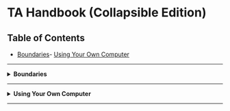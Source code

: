 # TA Handbook (Collapsible Edition)
## Table of Contents
- [Boundaries](#boundaries)- [Using Your Own Computer](#using-your-own-computer)
---
<details>
<summary><strong>Boundaries</strong></summary>

## Boundaries

- Do not tutor students outside of your assigned course unless explicitly approved. ***Your mental health and time matter***; do not let yourself become burned out or feel obligated to do more than what your role requires. 
- Do not share personal social media accounts or engage in inappropriate relationships with students.
- **Avoid gossip or discussing students or faculty with others.** Maintain professionalism and discretion when speaking with students, fellow TAs, or faculty members. If you have concerns, speak directly with the instructor or appropriate staff.



---

# Communication Guidelines


Strong and respectful communication is key to your success as a Teaching Assistant. You’ll interact with students, faculty, and possibly other TAs—so here are a few best practices to help keep everything running smoothly.

---
## Email & Messaging

- Use your official school email when communicating with students and faculty.
- Check your email regularly (at least once a day on weekdays).
- Aim to respond to emails from students and instructors within **24–48 hours**.
- Use clear subject lines and professional greetings.

> Example:  
> *Subject: Question about Homework 3 Grading*  
> *Hi <Student's Name>,*  
> *Thanks for your message. I reviewed your assignment and here's what I found...*

---
## Interacting with Students

- Be kind, respectful, and patient.
- Avoid sarcasm or overly informal language. Remember, you’re in a position of authority.
- If you’re unsure how to handle a situation, or a student becomes confrontational, reach out to the instructor.
- Never discuss other students’ performance or personal situations unless with the instructor.

---
## Communicating with Faculty

- Let the instructor know if you're going to be unavailable or need help.
- Share any student issues that might require follow-up (e.g., missing assignments, struggling students, academic honesty concerns).
- When in doubt, ask!

---
## Professionalism Reminder

- Never gossip or speak negatively about students or faculty.
- Keep communication polite, even when setting boundaries or correcting misunderstandings.

---
Consistent, respectful communication helps create a positive learning environment for everyone.


---

# Role Overview


As a TA/TR, you play a vital role in supporting course delivery and enhancing student learning. Below is a breakdown of expectations, workload, and eligibility to help you succeed.

---
## Assistantship Types & Workload

There are three common types of assistantships:

- **Teacher of Record (TR):** Serves as the primary instructor for a course.
- **Teaching Assistant (TA):** Assists faculty with classroom instruction, grading, tutoring, and sometimes facilitating discussions or labs.
- **Graduate Assistant (GA):** Supports faculty or administrators with research, administrative, or technical duties (not instructional).

- **Full-Time Assistantships**: Approximately 20 hours of work per week.
- **Half-Time/Part-Time Assistantships**: Approximately 10 hours per week.

Your actual workload may fluctuate slightly throughout the semester based on grading schedules, assignment deadlines, and course needs.

---
## Eligibility and Appointment Guidelines

- You must be a **matriculated graduate student in good academic standing**, maintaining at least a **3.0 GPA**.
- You must be enrolled in at least **6 graduate credits per semester** regardless if you are a Part-Time or Full-Time.
- TA appointments are formalized through an **official appointment letter** and completed hiring paperwork.
- Compensation includes a stipend and tuition waiver. The amount depends on your assignment.

---
## Why This Role Matters

As a TA, your support helps students succeed academically. Whether through grading, providing feedback, holding office hours, or answering student questions, you are a key part of the educational experience.

You’ll also develop valuable skills in teaching, time management, and communication that can benefit your academic and professional growth.



---

# Brightspace Access


Brightspace is the main Learning Management System (LMS) used for course content, assignments, grades, and communication. As a TA/TR, you will be given access to assist with grading, managing submissions, creating announcements, or answering student questions.

---
## Getting Access

- Once you fill out all necessary paperwork, the department will request secondary instructor access for the courses you’re supporting.
- Once granted, you should be able to see your name on the schedule and have access via *My Courses* under [Brightspace](https://mylearning.suny.edu/). 
- If you do not see your course after the first week of classes, notify the graduate coordinator ([hoffmank4@newpaltz.edu](mailto:hoffmank4@newpaltz.edu)).

---
## What You Can Do in Brightspace

Your permissions may vary by course and instructor, but typically you’ll be able to:

- View course content and announcements
- Create and send announcements and emails
- Access student submissions
- Grade assignments and quizzes
- Leave written feedback
- View and update the gradebook (if permitted)

If you're unsure about your specific permissions, ask your instructor to clarify. If needed, see [[How-To Sign Timesheet]] for Brightspace tutorials.

---
## Guidelines for Using Brightspace

- Double-check all grades and feedback before releasing them.
- Only grade what your instructor assigns to you. Don’t assume you should grade everything unless told.
- Never change or delete course content without permission.
- Keep all student information confidential.

---
## Need Help?

If you run into issues with Brightspace access or features:

- First, check with the course instructor.
- For technical issues, contact the IT Help Desk and [Request Brightspace Service](https://newpaltz.teamdynamix.com/TDClient/1905/Portal/Requests/ServiceDet?ID=51541).



---

# Technical Help


As a TA, you may encounter technical issues, whether in Brightspace, email, or other course-related systems. While you are **not responsible for fixing technical problems**, it’s important to know where to direct questions and how to handle issues if they arise.

---
## Common Scenarios

- **Brightspace issues** (e.g., can’t access a course, grading glitches): Report to the instructor first, then IT Support if needed: [Request Brightspace Service](https://newpaltz.teamdynamix.com/TDClient/1905/Portal/Requests/ServiceDet?ID=51541)

- **Email or account login issues**: Direct students (and yourself, if needed) to the campus IT Help Desk: [Submit a Ticket](https://newpaltz.teamdynamix.com/TDClient/1905/Portal/Requests/ServiceCatalog)

- **Classroom technology problems** (projector, software, etc.): A common issue is the projector not working when instructing a lab. Instead of submitting a ticket, which could take hours, **call them directly** at **[845-257-4357]((tel:8452574357))**. Explain the situation, and they will have someone come down as soon as possible to fix the issue. 

---
## What TRs/TAs Should NOT Do

- Do not attempt to repair or reset institutional accounts.  
- Do not install unauthorized software on lab or classroom computers.  
- Do not share admin or instructor login credentials.  

---
## Where to Go for Help

- **Course Instructor** – first point of contact for anything course-related (see [[Important Contacts]]).  
- **[IT Help Desk](https://newpaltz.teamdynamix.com/TDClient/1905/Portal/Home/)** – for technical support with accounts, email, or hardware.  
- [**Brightspace Support**](https://newpaltz.teamdynamix.com/TDClient/1905/Portal/Requests/ServiceDet?ID=51541) – for grading, course content, or access problems.  

Keep these contacts saved for quick access. If you’re unsure where to go, always start with the instructor.


---

# Welcome

# Welcome to the TA/TR Handbook for the CS Department at SUNY New Paltz!

Welcome to your role as a Teaching Assistant or Teacher of Record! This handbook is your guide to everything you need to know on how to access systems, what’s expected of you, and how to make the most of your time as a TA/TR. 

Please check out the sidebar for different sections. Everything is kept up to date here. If you ever have suggestions or need help, reach out to me directly at [hoffmank4@newpaltz.edu](mailto:hoffmank4@newpaltz.edu) or stop by my office in Science Hall 243. My office hours for the Fall25 semester are Mondays 1:15 - 3:15 PM and Tuesdays 2:45 - 4:45 PM.

Thanks again for being part of our team.

Kaitlin Hoffmann
Lecturer and Graduate Coordinator
Department of Computer Science
![[np_logo.png]]

---

# Important Contacts


Keep this list handy throughout the semester. These are the people and offices you may need to reach out to for support or questions.

---
## Course Instructor

- CS Faculty emails, office hours and locations can be found under the faculty directory: https://www.newpaltz.edu/compsci/directory.html

---
## CS Department Office

- **Location:** Science Hall (SH) 253  
- **Email**: compsci@newpaltz.edu
 ---
## Graduate Coordinator

- **Name:** Kaitlin Hoffmann  
- **Email:** hoffmank4@newpaltz.edu  
- **Office:** Science Hall (SH) 243  
- **Office Hours:** Mondays 1:15–3:15 PM, Tuesdays 2:45–4:45 PM  

---
## IT Help Desk / Service Desk

- **Location:** Humanities (HUM) 103
- **Phone:** [845-257-HELP (4357)](tel:8452574357)
- **Email:** [servicedesk@newpaltz.edu](mailto:servicedesk@newpaltz.edu) 
- [Submit a Ticket](https://newpaltz.teamdynamix.com/TDClient/1905/Portal/Home/) first before emailing directly

---
## Payroll Office

- **Location:** Haggerty Administrative Building (HAB) 301  
- **Phone:** [845-257-3145](tel:8452573145)
- **Email:** [payroll@newpaltz.edu](mailto:payroll@newpaltz.edu)  
- **Website:** https://www.newpaltz.edu/payroll/

---
## Human Resources Office

- **Location:** Haggerty Administrative Building (HAB) 603  
- **Phone:** [845-257-3171](tel:8452573171)
- **Email:** [hrdi@newpaltz.edu](mailto:hrdi@newpaltz.edu)
- **Website:** https://www.newpaltz.edu/hr/

---
## Title IX Office
SUNY New Paltz Title IX coordinators are **Danielle Strauchler** and **Tanhena Pacheco Dunn**:

**Danielle Strauchler**
- **Location:** Haggerty Administrative Building (HAB) 602B  
- **Phone:** [845-257-3184](tel:8452573184)
- **Email:** [strauchd@newpaltz.edu](mailto:strauchd@newpaltz.edu)

**Tanhena Pacheco Dunn**
- **Location:** Haggerty Administrative Building (HAB) 602A 
- **Phone:** [845-257-3675](tel:8452573675)
- **Email:** [pachecot@newpaltz.edu](mailto:pachecot@newpaltz.edu)

- **Title IX Website:** https://www.newpaltz.edu/titleix/

---
## Campus Safety

- **Phone (Emergency):** [(845) 257-2222](tel:8452572222) on non-campus phones or 911 on campus phones
- **Department email:** [upd@newpaltz.edu](mailto:upd@newpaltz.edu)  
- **UPD Anonymous Tip Line:** [845-257-2230](tel:8452572230)

---
**Tip:** Save these contacts in your phone and bookmark their emails for quick access.


---

# Quick Faqs

# Frequently Asked Questions (FAQ)

This FAQ answers common questions you may have as a TA. If you don’t see your question here, reach out to the Graduate Coordinator.

---
## Time Sheets

**Q: When are timesheets due?**  
A: By the 5th of each month for the previous month’s work.  

**Q: Who do I send my timesheet to?**  
A: Email your signed PDF to the Graduate Coordinator ([hoffmank4@newpaltz.edu](mailto:hoffmank4@newpaltz.edu)).  

**Q: Can I type my signature?**  
A: No. You must sign using something like the drawing tool in Outlook’s PDF viewer. Printed forms are not accepted.  

---
## Mailroom

**Q: Where is the mailroom?**  
A: SH 253.  

**Q: How often should I check my mailbox?**  
A: At least once per week.  

**Q: Can students go into the mailroom?**  
A: No. It is for faculty and staff only.  

---
## Office Hours

**Q: Do I need to hold office hours every week?**  
A: Yes—hold them at the times arranged with your instructor.  

**Q: What if I can’t make my office hours?**  
A: Notify the instructor, and let students know via Brightspace or email.  

---
## Grading

**Q: How long do I have to complete grading?**  
A: Typically within one week, but confirm with your instructor.  

**Q: What if I suspect plagiarism or cheating?**  
A: Do not confront the student. Notify the instructor immediately.  

---
## Communication

**Q: How quickly should I respond to student emails?**  
A: Within 24–48 hours during normal business hours.  

**Q: Should I use my personal email?**  
A: No—always use your official New Paltz email.  

---
## General

**Q: Who do I contact if I have technical issues?**  
A: Contact the [IT Help Desk](https://newpaltz.teamdynamix.com/TDClient/1905/Portal/Home/).  

**Q: Who do I contact about payroll or payment problems?**  
A: [Payroll Office](https://www.newpaltz.edu/payroll/).  

**Q: Who do I contact with general TA/TR/GA concerns?**  
A: Graduate Coordinator ([hoffmank4@newpaltz.edu](mailto:hoffmank4@newpaltz.edu)).  


---

# How To Grade In Brightspace

1. Access course in Brightspace. (see [[How-To Access Course in Brightspace]])

- There are a few ways to grade depending on if the submissions are through [[#Online Submissions via Brightspace]] or if submissions are [[#Physical Submissions]].
- **NOTE:** Not all instructors will have you grade in Brightspace or at all. Be sure to clarify grading expectations with them.

## Online Submissions via Brightspace

2. If you are grading assignments that were submitted through Brightspace, one way to grade is by using the *Quick Eval* option. First, click on the ***Instructor Only*** button on the navigation bar. Then, click ***Quick Eval***.
![quick eval button](brightspace_grade.png)


3. There, you should see a list of submissions that are available to grade. Click on the appropriate item to grade, and go through the list of submissions. 

![brightspace quick eval example](brightspace_grade_quick.png)


4. For each submission, enter appropriate feedback and grade following the instructor's rubric.

![submission example](brightspace_grade_example.png)

5. Publish or Save Draft
	- Publishing will give the student immediate access to the feedback
	- Save draft keeps the feedback hidden from student view until you are ready to publish

![publish or save draft](brightspace_grade_publish.png)


- To see a more detailed guide, see the following reference: https://dle.suny.edu/wp-content/uploads/2022/08/Grading-with-the-Quick-Eval-Tool-in-Brightspace.pdf


## Physical Submissions

2. For physical submissions, click on ***Course Content*** then ***Grades***.

![access grades](brightspace_grades.png)



3. Next, scroll down and to the right to find the appropriate item to grade. Your instructor will have to set this up. Reach out to them if you cannot find what you are looking for.

![grading quiz example](brightspace_quiz.png)


4. Click on the down arrow for the specific item you want to enter grades and feedback for. Then, click on **Enter Grades**.

![enter grades](brightspace_enter_grades.png)



5. Scroll down to the appropriate student, and enter the grade and feedback (if needed; feedback may already be on the physical copy). You can also use this method to update online submissions as well. Click on the *pencil icon* to leave feedback and hit save once done. 

![enter grade page](brightspace_enter_grades_feedback.png)

---

# How To Access Course In Brightspace


1. Go to https://my.newpaltz.edu/

![my.newpaltz.edu url](my_np_url.png)


2. Click on "Brightspace" in top right corner next to your initials.

![my.newpaltz.edu homepage](my_np_home.png)


3. Look for current semester under My Courses. Click on course. If you don't see your course by the second week of classes, reach out to the [graduate coordinator](mailto:hoffmank4@newpaltz.edu).

![my courses home page](my_courses_home.png)

---

# How To Create An Announcement


1. Access course in Brightspace. (see [[How-To Access Course in Brightspace]])

2. Click on down-arrow next to ***Announcements*** then click on ***New Announcement***

![new announcement button](create_announcement.png)



3. Create your announcement using professional language (see [[Communication Guidelines]]).

![announcement example](announcement_example.png)


4. Either publish it instantly by scrolling to the bottom and hitting ***Publish***, or do a "Schedule Send" by simply editing the ***Start Date*** to when you want your announcement/email to be sent. Whichever date you enter in ***Start Date*** will be when the announcement/email is sent.

![publish announcement](announcement_publish.png)


5. If you need to edit your announcement before it is sent out (or even if it is already published), go back to ***Course Homepage*** and click on ***Go to Announcements Tool***.

![new announcement button](create_announcement.png)


6. Click on the down arrow and click ***Edit***.

![edit announcement](announcement_tools.png)



7. Edit your announcement, and click ***Update*** once done. You can see that this announcement is not being sent out until a later date. If you already sent the announcement, it will still be updated.

![edit announcement](announcement_edit.png)


8. You can edit the ***Start Date*** if you scroll further down.

![edit start date](announcement_edit_startdate.png)


---

# How To Sign Timesheet


1. You can sign the Timesheet electronically in any way you would like, as long as it's not typed or physically handed in. This is just one way to sign using the drawing tool in Outlook. Please see [[Timesheets Submission]] if more clarification is needed.

2. In the reminder email sent by me at the end of every month, click on the down arrow on the attached form, and click ***Save to OneDrive - State University of New York at New Paltz***.

![onedrive button](timesheet_download.png)


3. Click on the down arrow on the attachment once more, and click on ***View in OneDrive***.

![onedrive button](timesheet_onedrive.png)

4. Fill out the form with your name, Computer Science for department, the month the timesheet is for, the semester, and if you used any chargeable absences. See a completed example timesheet below.

![timesheet example](timesheet_example.png)

5. To sign, click on the **Pen** tool and pick black or blue.

![pen tool](timesheet_pen.png)

6. Sign in the appropriate section, and then send the timesheet back to me **before the 5th of the following month**. 

![timesheet signature example](timesheet_signature.png)


---

# How To Use The Projector In Lab


## Using the School Computer

1. If using the attached school computer, first, log into the computer at the front of the room using your SUNY New Paltz username (**do not** include @newpaltz.edu) and password. If you are using your own computer, jump to [[#Using Your Own Computer]].

2. Depending on the classroom, there will either be a small tablet-like screen, or a black device with similar buttons shown below next to the computer. If there is a screen, tap the screen to wake it up. Click on **Display On***.

![projector tablet screen](projector_screen.png)

3. Click on ***PC*** to project what is on the school computer.

</details>

---
<details>
<summary><strong>Using Your Own Computer</strong></summary>

## Using Your Own Computer

1. If using your own computer, you can connect using  an HDMI cord, AirPlay or Crestron AirMedia. Not all projector systems have AirPlay or Crestron AirMedia. Double check what the lab/classroom you are assigned to has available. Having an HDMI cord is a good idea to have with you if you are planning to use your own computer due to the unpredictability with each projector system.

2. To display an image from an HDMI source:
	- Connect your equipment using an HDMI cable that you provide to the HDMI port on the front of the instructor station or desktop.
	- Press the **HDMI** button on the control panel

3. To wirelessly display a personal device through Crestron AirMedia:
	- Press the **AIR MEDIA** button on the control panel
	- Please read **[How To Use Crestron AirMedia](https://newpaltz.teamdynamix.com/TDClient/KB/ArticleDet?ID=32528)**


## Other features

- Press the **FREEZE** button to freeze the image on the Projector
- Press the **BLANK** button to temporary blank the image on the Projector
- Press the up directional button to raise the projector screen
- Press the down directional button to lower the projector screen
- Press the center directional button to stop the projector screen
- Use the volume knob to control audio levels in the room
---
See [[Technical Help]] if you run into any issues. 

---

</details>

---

